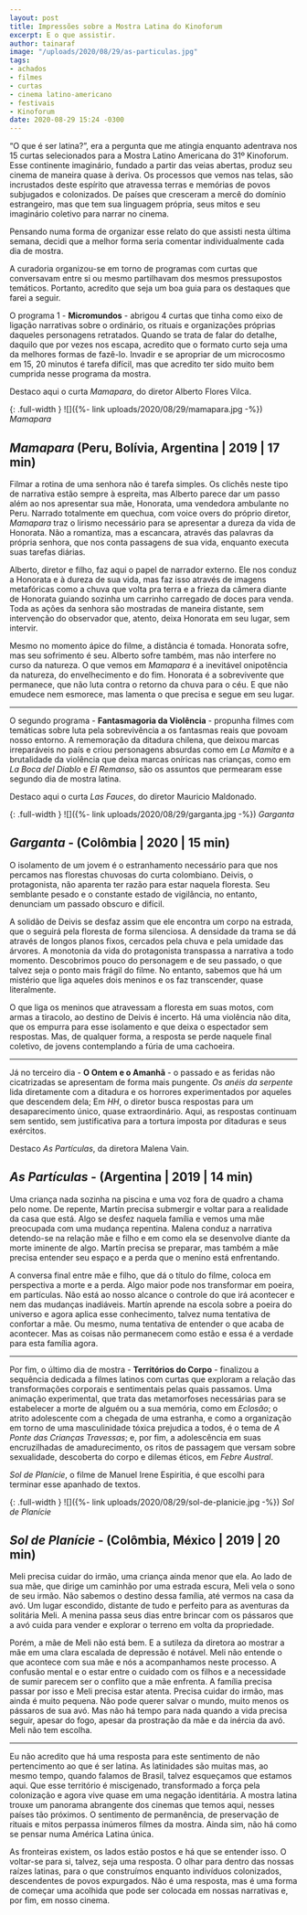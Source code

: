 ```yaml
---
layout: post
title: Impressões sobre a Mostra Latina do Kinoforum
excerpt: E o que assistir.
author: tainaraf
image: "/uploads/2020/08/29/as-particulas.jpg"
tags:
- achados
- filmes
- curtas
- cinema latino-americano
- festivais
- Kinoforum
date: 2020-08-29 15:24 -0300
---
```

“O que é ser latina?”, era a pergunta que me atingia enquanto adentrava nos 15 curtas selecionados para a Mostra Latino Americana do 31º Kinoforum. Esse continente imaginário, fundado a partir das veias abertas, produz seu cinema de maneira quase à deriva. Os processos que vemos nas telas, são incrustados deste espírito que atravessa terras e memórias de povos subjugados e colonizados. De países que cresceram a mercê do domínio estrangeiro, mas que tem sua linguagem própria, seus mitos e seu imaginário coletivo para narrar no cinema.

Pensando numa forma de organizar esse relato do que assisti nesta última semana, decidi que a melhor forma seria comentar individualmente cada dia de mostra.

A curadoria organizou-se em torno de programas com curtas que conversavam entre si ou mesmo partilhavam dos mesmos pressupostos temáticos. Portanto, acredito que seja um boa guia para os destaques que farei a seguir.

O programa 1 - **Micromundos** - abrigou 4 curtas que tinha como eixo de ligação narrativas sobre o ordinário, os rituais e organizações próprias daqueles personagens retratados. Quando se trata de falar do detalhe, daquilo que por vezes nos escapa, acredito que o formato curto seja uma da melhores formas de fazê-lo. Invadir e se apropriar de um microcosmo em 15, 20 minutos é tarefa difícil, mas que acredito ter sido muito bem cumprida nesse programa da mostra.

Destaco aqui o curta *Mamapara*, do diretor Alberto Flores Vilca.

{: .full-width }
![]({%- link uploads/2020/08/29/mamapara.jpg -%})
_Mamapara_

## *Mamapara* (Peru, Bolívia, Argentina | 2019 | 17 min)

Filmar a rotina de uma senhora não é tarefa simples. Os clichês neste tipo de narrativa estão sempre à espreita, mas Alberto parece dar um passo além ao nos apresentar sua mãe, Honorata, uma vendedora ambulante no Peru. Narrado totalmente em quechua, com voice overs do próprio diretor, *Mamapara* traz o lirismo necessário para se apresentar a dureza da vida de Honorata. Não a romantiza, mas a escancara, através das palavras da própria senhora, que nos conta passagens de sua vida, enquanto executa suas tarefas diárias. 

Alberto, diretor e filho, faz aqui o papel de narrador externo. Ele nos conduz a Honorata e à dureza de sua vida, mas faz isso através de imagens metafóricas como a chuva que volta pra terra e a frieza da câmera diante de Honorata guiando sozinha um carrinho carregado de doces para venda. Toda as ações da senhora são mostradas de maneira distante, sem intervenção do observador que, atento, deixa Honorata em seu lugar, sem intervir. 

Mesmo no momento ápice do filme, a distância é tomada. Honorata sofre, mas seu sofrimento é seu. Alberto sofre também, mas não interfere no curso da natureza. O que vemos em *Mamapara* é a inevitável onipotência da natureza, do envelhecimento e do fim. Honorata é a sobrevivente que permanece, que não luta contra o retorno da chuva para o céu. E que não emudece nem esmorece, mas lamenta o que precisa e segue em seu lugar.  

***

O segundo programa - **Fantasmagoria da Violência** - propunha filmes com temáticas sobre luta pela sobrevivência a os fantasmas reais que povoam nosso entorno. A rememoração da ditadura chilena, que deixou marcas irreparáveis no país e criou personagens absurdas como em *La Mamita* e a brutalidade da violência que deixa marcas oníricas nas crianças, como em *La Boca del Diablo* e *El Remanso*, são os assuntos que permearam esse segundo dia de mostra latina.

Destaco aqui o curta *Las Fauces*, do diretor Mauricio Maldonado.

{: .full-width }
![]({%- link uploads/2020/08/29/garganta.jpg -%})
_Garganta_

## *Garganta* - (Colômbia | 2020 | 15 min)
	
O isolamento de um jovem é o estranhamento necessário para que nos percamos nas florestas chuvosas do curta colombiano. Deivis, o protagonista, não aparenta ter razão para estar naquela floresta. Seu semblante pesado e o constante estado de vigilância, no entanto, denunciam um passado obscuro e difícil.

A solidão de Deivis se desfaz assim que ele encontra um corpo na estrada, que o seguirá pela floresta de forma silenciosa. A densidade da trama se dá através de longos planos fixos, cercados pela chuva e pela umidade das árvores. A monotonia da vida do protagonista transpassa a narrativa a todo momento. Descobrimos pouco do personagem e de seu passado, o que talvez seja o ponto mais frágil do filme. No entanto, sabemos que há um mistério que liga aqueles dois meninos e os faz transcender, quase literalmente.

O que liga os meninos que atravessam a floresta em suas motos, com armas a tiracolo, ao destino de Deivis é incerto. Há uma violência não dita, que os empurra para esse isolamento e que deixa o espectador sem respostas. Mas, de qualquer forma, a resposta se perde naquele final coletivo, de jovens contemplando a fúria de uma cachoeira. 

***

Já no terceiro dia - **O Ontem e o Amanhã** - o passado e as feridas não cicatrizadas se apresentam de forma mais pungente. *Os anéis da serpente* lida diretamente com a ditadura e os horrores experimentados por aqueles que descendem dela; Em *HH*, o diretor busca respostas para um desaparecimento único, quase extraordinário. Aqui, as respostas continuam sem sentido, sem justificativa para a tortura imposta por ditaduras e seus exércitos.

Destaco *As Partículas*, da diretora Malena Vain.

## *As Partículas* - (Argentina | 2019 | 14 min)

Uma criança nada sozinha na piscina e uma voz fora de quadro a chama pelo nome. De repente, Martín precisa submergir e voltar para a realidade da casa que está. Algo se desfez naquela família e vemos uma mãe preocupada com uma mudança repentina. Malena conduz a narrativa detendo-se na relação mãe e filho e em como ela se desenvolve diante da morte iminente de algo. Martín precisa se preparar, mas também a mãe precisa entender seu espaço e a perda que o menino está enfrentando.

A conversa final entre mãe e filho, que dá o título do filme, coloca em perspectiva a morte e a perda. Algo maior pode nos transformar em poeira, em partículas. Não está ao nosso alcance o controle do que irá acontecer e nem das mudanças inadiáveis. Martín aprende na escola sobre a poeira do universo e agora aplica esse conhecimento, talvez numa tentativa de confortar a mãe. Ou mesmo, numa tentativa de entender o que acaba de acontecer. Mas as coisas não permanecem como estão e essa é a verdade para esta família agora.

***

Por fim, o último dia de mostra - **Territórios do Corpo** - finalizou a sequência dedicada a filmes latinos com curtas que exploram a relação das transformações corporais e sentimentais pelas quais passamos. Uma animação experimental, que trata das metamorfoses necessárias para se estabelecer a morte de alguém ou a sua memória, como em *Eclosão*; o atrito adolescente com a chegada de uma estranha, e como a organização em torno de uma masculinidade tóxica prejudica a todos, é o tema de *A Ponte das Crianças Travessas*; e, por fim, a adolescência em suas encruzilhadas de amadurecimento, os ritos de passagem que versam sobre sexualidade, descoberta do corpo e dilemas éticos, em *Febre Austral*. 

*Sol de Planície*, o filme de Manuel Irene Espiritia, é que escolhi para terminar esse apanhado de textos. 

{: .full-width }
![]({%- link uploads/2020/08/29/sol-de-planicie.jpg -%})
_Sol de Planície_

## *Sol de Planície* - (Colômbia, México | 2019 | 20 min)

Meli precisa cuidar do irmão, uma criança ainda menor que ela. Ao lado de sua mãe, que dirige um caminhão por uma estrada escura, Meli vela o sono de seu irmão. Não sabemos o destino dessa família, até vermos na casa da avó. Um lugar escondido, distante de tudo e perfeito para as aventuras da solitária Meli. A menina passa seus dias entre brincar com os pássaros que a avó cuida para vender e explorar o terreno em volta da propriedade. 

Porém, a mãe de Meli não está bem. E a sutileza da diretora ao mostrar a mãe em uma clara escalada de depressão é notável. Meli não entende o que acontece com sua mãe e nós a acompanhamos neste processo. A confusão mental e o estar entre o cuidado com os filhos e a necessidade de sumir parecem ser o conflito que a mãe enfrenta. A família precisa passar por isso e Meli precisa estar atenta. Precisa cuidar do irmão, mas ainda é muito pequena. Não pode querer salvar o mundo, muito menos os pássaros de sua avó. Mas não há tempo para nada quando a vida precisa seguir, apesar do fogo, apesar da prostração da mãe e da inércia da avó. Meli não tem escolha.

***

Eu não acredito que há uma resposta para este sentimento de não pertencimento ao que é ser latina. As latinidades são muitas mas, ao mesmo tempo, quando falamos de Brasil, talvez esqueçamos que estamos aqui. Que esse território é miscigenado, transformado a força pela colonização e agora vive quase em uma negação identitária. A mostra latina trouxe um panorama abrangente dos cinemas que temos aqui, nesses países tão próximos. O sentimento de permanência, de preservação de rituais e mitos perpassa inúmeros filmes da mostra. Ainda sim, não há como se pensar numa América Latina única.

As fronteiras existem, os lados estão postos e há que se entender isso. O voltar-se para si, talvez, seja uma resposta. O olhar para dentro das nossas raízes latinas, para o que construímos enquanto indivíduos colonizados, descendentes de povos expurgados. Não é uma resposta, mas é uma forma de começar uma acolhida que pode ser colocada em nossas narrativas e, por fim, em nosso cinema. 


